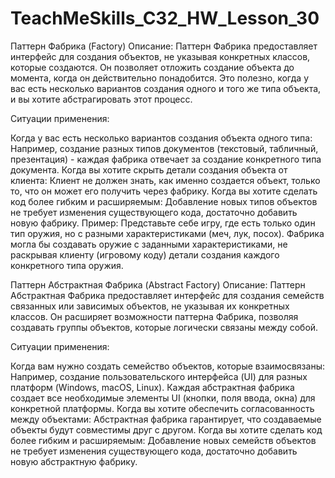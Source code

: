 # TeachMeSkills_C32_HW_Lesson_30

Паттерн Фабрика (Factory)
Описание: Паттерн Фабрика предоставляет интерфейс для создания объектов, не указывая конкретных классов, которые создаются. Он позволяет отложить создание объекта до момента, когда он действительно понадобится. Это полезно, когда у вас есть несколько вариантов создания одного и того же типа объекта, и вы хотите абстрагировать этот процесс.

Ситуации применения:

Когда у вас есть несколько вариантов создания объекта одного типа: Например, создание разных типов документов (текстовый, табличный, презентация) - каждая фабрика отвечает за создание конкретного типа документа.
Когда вы хотите скрыть детали создания объекта от клиента: Клиент не должен знать, как именно создается объект, только то, что он может его получить через фабрику.
Когда вы хотите сделать код более гибким и расширяемым: Добавление новых типов объектов не требует изменения существующего кода, достаточно добавить новую фабрику.
Пример: Представьте себе игру, где есть только один тип оружия, но с разными характеристиками (меч, лук, посох). Фабрика могла бы создавать оружие с заданными характеристиками, не раскрывая клиенту (игровому коду) детали создания каждого конкретного типа оружия.

Паттерн Абстрактная Фабрика (Abstract Factory)
Описание: Паттерн Абстрактная Фабрика предоставляет интерфейс для создания семейств связанных или зависимых объектов, не указывая их конкретных классов. Он расширяет возможности паттерна Фабрика, позволяя создавать группы объектов, которые логически связаны между собой.

Ситуации применения:

Когда вам нужно создать семейство объектов, которые взаимосвязаны: Например, создание пользовательского интерфейса (UI) для разных платформ (Windows, macOS, Linux). Каждая абстрактная фабрика создает все необходимые элементы UI (кнопки, поля ввода, окна) для конкретной платформы.
Когда вы хотите обеспечить согласованность между объектами: Абстрактная фабрика гарантирует, что создаваемые объекты будут совместимы друг с другом.
Когда вы хотите сделать код более гибким и расширяемым: Добавление новых семейств объектов не требует изменения существующего кода, достаточно добавить новую абстрактную фабрику.
